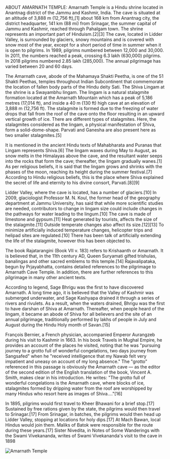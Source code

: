 

ABOUT AMARNATH TEMPLE:
Amarnath Temple is a Hindu shrine located in Anantnag district of the Jammu and Kashmir, India. The cave is situated at an altitude of 3,888 m (12,756 ft),[1] about 168 km from Anantnag city, the district headquarter, 141 km (88 mi) from Srinagar, the summer capital of Jammu and Kashmir, reached through Pahalgam town. The shrine represents an important part of Hinduism.[2][3] The cave, located in Lidder Valley, is surrounded by glaciers, snowy mountains and is covered with snow most of the year, except for a short period of time in summer when it is open to pilgrims. In 1989, pilgrims numbered between 12,000 and 30,000. In 2011, the numbers reached a peak, crossing 6.3 lakh (630,000) pilgrims. In 2018 pilgrims numbered 2.85 lakh (285,000). The annual pilgrimage has varied between 20 and 60 days.

The Amarnath cave, abode of the Mahamaya Shakti Peetha, is one of the 51 Shakti Peethas, temples throughout Indian Subcontinent that commemorate the location of fallen body parts of the Hindu deity Sati.
The Shiva Lingam at the shrine is a Swayambhu lingam. The lingam is a natural stalagmite formation located at the Amarnath Mountain which has a peak of 5,186 metres (17,014 ft), and inside a 40 m (130 ft) high cave at an elevation of 3,888 m (12,756 ft). The stalagmite is formed due to the freezing of water drops that fall from the roof of the cave onto the floor resulting in an upward vertical growth of ice. There are different types of stalagmites. Here, the stalagmites considered as the lingam, a physical manifestation of Shiva, form a solid-dome-shape. Parvati and Ganesha are also present here as two smaller stalagmites.[5]

It is mentioned in the ancient Hindu texts of Mahabharata and Puranas that Lingam represents Shiva.[6] The lingam waxes during May to August, as snow melts in the Himalayas above the cave, and the resultant water seeps into the rocks that form the cave; thereafter, the lingam gradually wanes.[1] As per religious beliefs, it is said that the lingam grows and shrinks with the phases of the moon, reaching its height during the summer festival.[7] According to Hindu religious beliefs, this is the place where Shiva explained the secret of life and eternity to his divine consort, Parvati.[8][9]

Lidder Valley, where the cave is located, has a number of glaciers.[10] In 2009, glaciologist Professor M. N. Koul, the former head of the geography department at Jammu University, has said that while more scientific studies are needed, contributors to change in lingam size could include changes in the pathways for water leading to the lingum.[10] The cave is made of limestone and gypsum.[11] Heat generated by tourists, affects the size of the stalagmite.[11] Outside temperate changes also affect its size.[12][13] To minimize artificially induced temperature changes, helicopter trips and helipad sites are regulated.[10] There has been talk of artificially extending the life of the stalagmite, however this has been objected to.

The book Rajatarangini (Book VII v. 183) refers to Krishaanth or Amarnath. It is believed that, in the 11th century AD, Queen Suryamati gifted trishulas, banalingas and other sacred emblems to this temple.[14] Rajavalipataka, begun by Prjayabhatta, contains detailed references to the pilgrimage to Amarnath Cave Temple. In addition, there are further references to this pilgrimage in many other ancient texts.

According to legend, Sage Bhrigu was the first to have discovered Amarnath. A long time ago, it is believed that the Valley of Kashmir was submerged underwater, and Sage Kashyapa drained it through a series of rivers and rivulets. As a result, when the waters drained, Bhrigu was the first to have darshan of Shiva at Amarnath. Thereafter, when people heard of the lingam, it became an abode of Shiva for all believers and the site of an annual pilgrimage, traditionally performed by lakhs of people in July and August during the Hindu Holy month of Savan.[15]

François Bernier, a French physician, accompanied Emperor Aurangzeb during his visit to Kashmir in 1663. In his book Travels in Mughal Empire, he provides an account of the places he visited, noting that he was "pursuing journey to a grotto full of wonderful congelations, two days journey from Sangsafed" when he "received intelligence that my Nawab felt very impatient and uneasy on account of my long absence." The "grotto" referenced in this passage is obviously the Amarnath cave — as the editor of the second edition of the English translation of the book, Vincent A. Smith, makes clear in his introduction. He writes: "The grotto full of wonderful congelations is the Amarnath cave, where blocks of ice, stalagmites formed by dripping water from the roof are worshipped by many Hindus who resort here as images of Shiva...."[16]

In 1895, pilgrims would first travel to Kheer Bhawani for a brief stop.[17] Sustained by free rations given by the state, the pilgrims would then travel to Srinagar.[17] From Srinagar, in batches, the pilgrims would then head up Lidder Valley, stopping at locations for holy dips.[17] At Mach Bawan, local Hindus would join them. Maliks of Batok were responsible for the route during these years.[17] Sister Nivedita, in Notes of Some Wanderings with the Swami Vivekananda, writes of Swami Vivekananda's visit to the cave in 1898

<img align="center" src="https://upload.wikimedia.org/wikipedia/commons/thumb/a/af/Lord_Amarnath.jpg/1280px-Lord_Amarnath.jpg" alt="Amarnath Temple"/>
